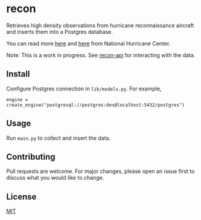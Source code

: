 # recon

Retrieves high density observations from hurricane reconnaissance aircraft and inserts them into a Postgres database.

You can read more [here](https://www.nhc.noaa.gov/abouthdobs_2007.shtml) and [here](https://www.weather.gov/media/nws/IHC2022/2022_NHOP_June_1.pdf) from National Hurricane Center.

Note: This is a work in progress. See [recon-api](https://github.com/smehlhoff/recon-api) for interacting with the data.

## Install

Configure Postgres connection in `lib/models.py`. For example,

`engine = create_engine("postgresql://postgres:dev@localhost:5432/postgres")`

## Usage

Run `main.py` to collect and insert the data.

## Contributing

Pull requests are welcome. For major changes, please open an issue first to discuss what you would like to change.

## License

[MIT](https://github.com/smehlhoff/recon/blob/master/LICENSE)
